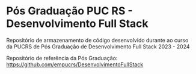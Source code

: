 # Pós Graduação PUC RS - Desenvolvimento Full Stack

Repositório de armazenamento de código desenvolvido durante ao curso da PUCRS de Pós Graduação de Desenvolvimento Full Stack 2023 - 2024

Repositório de referência da Pós Graduação: https://github.com/empucrs/DesenvolvimentoFullStack 
